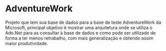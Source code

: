 # AdventureWork
Projeto que tem sua base de dados para a base de teste AdventureWork da Microsoft, principal objetivo é mostrar uma arquitetura onde se utiliza o Ado.Net para as consultar à base de dados e como pode ser utilizado de forma a ter menos retrabalho, com mais generalização e obtendo assim maior produtividade.

